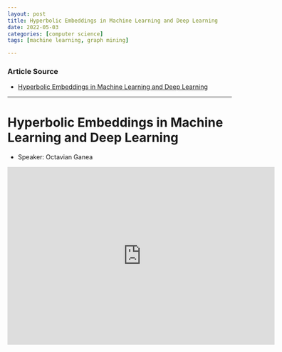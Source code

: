 ```yaml
---
layout: post
title: Hyperbolic Embeddings in Machine Learning and Deep Learning
date: 2022-05-03
categories: [computer science]
tags: [machine learning, graph mining]

---
```


### Article Source

* [Hyperbolic Embeddings in Machine Learning and Deep Learning](https://www.youtube.com/watch?v=-ksbWExpWis)


---

# Hyperbolic Embeddings in Machine Learning and Deep Learning

* Speaker: Octavian Ganea


<iframe width="600" height="400" src="https://www.youtube.com/embed/-ksbWExpWis" title="YouTube video player" frameborder="0" allow="accelerometer; autoplay; clipboard-write; encrypted-media; gyroscope; picture-in-picture" allowfullscreen></iframe>